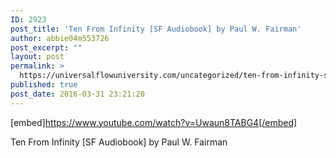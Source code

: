 ```yaml
---
ID: 2923
post_title: 'Ten From Infinity [SF Audiobook] by Paul W. Fairman'
author: abbie04m553726
post_excerpt: ""
layout: post
permalink: >
  https://universalflowuniversity.com/uncategorized/ten-from-infinity-sf-audiobook-by-paul-w-fairman/
published: true
post_date: 2016-03-31 23:21:20
---
```

[embed]https://www.youtube.com/watch?v=Uwaun8TABG4[/embed]<br>
<p>Ten From Infinity [SF Audiobook] by Paul W. Fairman</p>